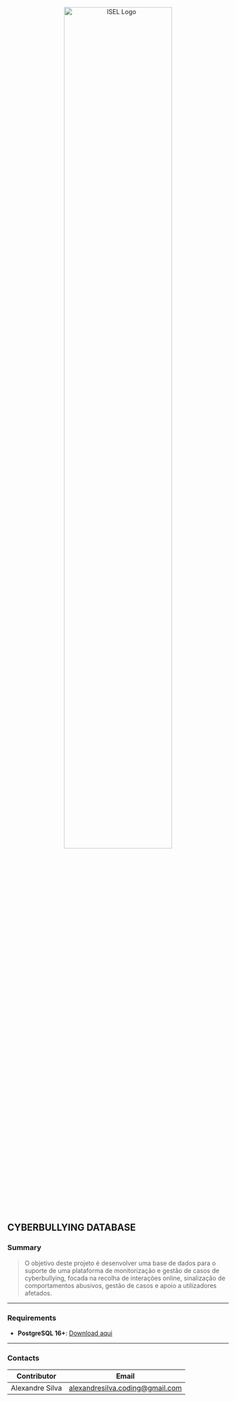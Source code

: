 <p align="center">
  <img src="https://www.isel.pt/sites/default/files/001_imagens_isel/Logotipos/logo_ISEL_principal_Branco.png" alt="ISEL Logo" width="70%">
</p>


## CYBERBULLYING DATABASE

### Summary
> O objetivo deste projeto é desenvolver uma base de dados para o suporte de uma plataforma de monitorização e gestão de casos de
cyberbullying, focada na recolha de interações online, sinalização de comportamentos abusivos, gestão de
casos e apoio a utilizadores afetados.


---

### **Requirements**
- **PostgreSQL 16+**: [Download aqui](https://www.postgresql.org/download/)

---

### Contacts

| Contributor        | Email                      |
|--------------------|----------------------------|
| Alexandre Silva    | alexandresilva.coding@gmail.com     |

